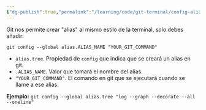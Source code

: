```yaml
---
{"dg-publish":true,"permalink":"/learning/code/git-terminal/config-alias-crear-alias-en-git/","created":"2024-03-27T16:18","updated":"2024-03-27T17:10"}
---
```


Git nos permite crear "alias" al mismo estilo de la terminal, solo debes añadir:
```shell
git config --global alias.ALIAS_NAME "YOUR_GIT_COMMAND"
```
- `alias.tree`. Propiedad de `config` que indica que se creará un alias en git.
- `.ALIAS_NAME`. Valor que tomará el nombre del alias.
- `"YOUR_GIT_COMMAND"`. El comando en git que se ejecutará cuando se llame a ese alias.

**Ejemplo:** `git config --global alias.tree "log --graph --decorate --all --oneline"`